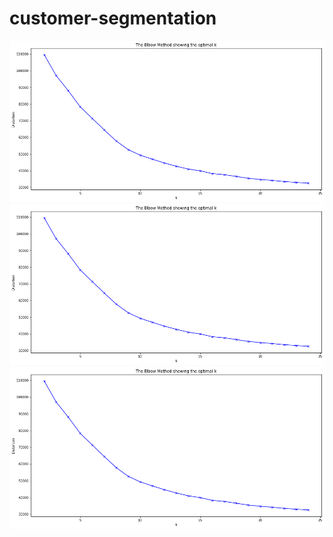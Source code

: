 # customer-segmentation

![Alt text](https://github.com/n-e-e-l/customer-segmentation/blob/main/segment_2.png?raw=true)
![Alt text](https://github.com/n-e-e-l/customer-segmentation/blob/main/segment_2.png?raw=true)
![Alt text](https://github.com/n-e-e-l/customer-segmentation/blob/main/segment_2.png?raw=true)
